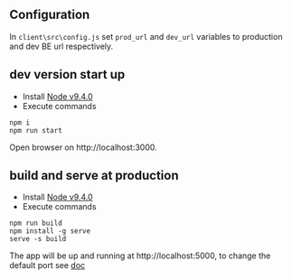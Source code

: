 ## Configuration

In `client\src\config.js` set `prod_url` and `dev_url` variables to production and dev BE url respectively.

## dev version start up

* Install [Node v9.4.0](https://nodejs.org/download/release/v9.4.0/)
* Execute commands
```
npm i
npm run start
```

Open browser on http://localhost:3000.

## build and serve at production

* Install [Node v9.4.0](https://nodejs.org/download/release/v9.4.0/)
* Execute commands
```
npm run build
npm install -g serve
serve -s build
```

The app will be up and running at http://localhost:5000, to change the default port see [doc](https://create-react-app.dev/docs/deployment/#static-server)
